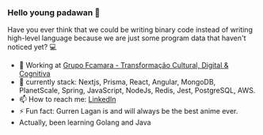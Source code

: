 ### Hello young padawan 👋

Have you ever think that we could be writing binary code instead of writing high-level language because we are just some program data that haven't noticed yet? :computer:

- :briefcase: Working at [Grupo Fcamara - Transformação Cultural, Digital & Cognitiva](https://www.fcamara.com.br/)
- 🌱 currently stack: Nextjs, Prisma, React, Angular, MongoDB, PlanetScale, Spring, JavaScript, NodeJs, Redis, Jest, PostgreSQL, AWS.    
- 📫 How to reach me: [LinkedIn](http://linkedin.com.br/in/kevynfaria)  
- ⚡ Fun fact: Gurren Lagan is and will always be the best anime ever.
- Actually, been learning Golang and Java
<!--
**kevynfg/kevynfg** is a ✨ _special_ ✨ repository because its `README.md` (this file) appears on your GitHub profile.

Here are some ideas to get you started:


- 👯 I’m looking to collaborate on ...
- 🤔 I’m looking for help with ...
- 💬 Ask me about ...
- 📫 How to reach me: ...
- 😄 Pronouns: ...
- ⚡ Fun fact: ...
-->
